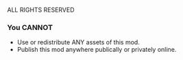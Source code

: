 ALL RIGHTS RESERVED

### You CANNOT
* Use or redistribute ANY assets of this mod.
* Publish this mod anywhere publically or privately online.
